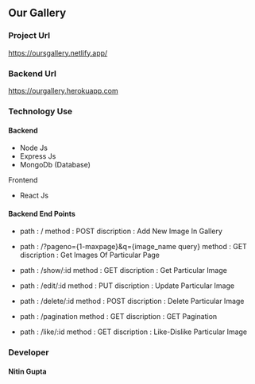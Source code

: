 ## Our Gallery

### Project Url
  
  https://oursgallery.netlify.app/
  
 ### Backend Url
 
 https://ourgallery.herokuapp.com

### Technology Use
  
  #### Backend
  
  * Node Js 
  * Express Js
  * MongoDb (Database)
  
  Frontend
  
  * React Js
  
  
#### Backend End Points

   * path : /  method : POST    discription : Add New Image In Gallery
   
   * path : /?pageno={1-maxpage}&q={image_name query}  method : GET    discription : Get Images Of Particular Page
   
   * path : /show/:id  method : GET    discription : Get Particular Image
   
   * path : /edit/:id  method : PUT    discription : Update Particular Image
   
   * path : /delete/:id  method : POST    discription : Delete Particular Image
   
   * path : /pagination  method : GET    discription : GET Pagination
   
   * path : /like/:id  method : GET    discription : Like-Dislike Particular Image
   
   
 ### Developer 
 
 #### Nitin Gupta
 
  

  
  
